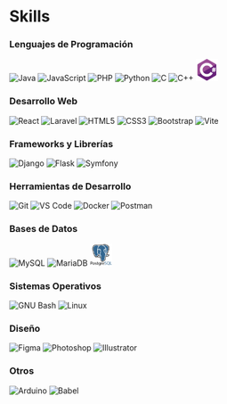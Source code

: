 <h1>Skills</h1>

<h3>Lenguajes de Programación</h3>
<p align="left" dir="auto">
    <a href="https://www.oracle.com/java/" rel="nofollow" style="text-decoration: none;">
        <span>
            <img src="https://raw.githubusercontent.com/danielcranney/readme-generator/main/public/icons/skills/java-colored.svg" width="36" height="36" alt="Java" style="max-width: 100%;">
        </span>
    </a>
    <a href="https://developer.mozilla.org/en-US/docs/Web/JavaScript" rel="nofollow" style="text-decoration: none;">
        <span>
            <img src="https://raw.githubusercontent.com/danielcranney/readme-generator/main/public/icons/skills/javascript-colored.svg" width="36" height="36" alt="JavaScript" style="max-width: 100%;">
        </span>
    </a>
    <a href="https://www.php.net/" rel="nofollow" style="text-decoration: none;">
        <span>
            <img src="https://raw.githubusercontent.com/danielcranney/readme-generator/main/public/icons/skills/php-colored.svg" width="36" height="36" alt="PHP" style="max-width: 100%;">
        </span>
    </a>
    <a href="https://www.python.org/" rel="nofollow" style="text-decoration: none;">
        <span>
            <img src="https://raw.githubusercontent.com/danielcranney/readme-generator/main/public/icons/skills/python-colored.svg" width="36" height="36" alt="Python" style="max-width: 100%;">
        </span>
    </a>
    <a href="https://docs.microsoft.com/en-us/cpp/?view=msvc-170" rel="nofollow" style="text-decoration: none;">
        <span>
            <img src="https://raw.githubusercontent.com/danielcranney/readme-generator/main/public/icons/skills/c-colored.svg" width="36" height="36" alt="C" style="max-width: 100%;">
        </span>
    </a>
    <a href="https://docs.microsoft.com/en-us/cpp/?view=msvc-170" rel="nofollow" style="text-decoration: none;">
        <span>
            <img src="https://raw.githubusercontent.com/danielcranney/readme-generator/main/public/icons/skills/cplusplus-colored.svg" width="36" height="36" alt="C++" style="max-width: 100%;">
        </span>
    </a>
    <a href="https://www.w3schools.com/cs/" rel="nofollow" style="text-decoration: none;">
        <span>
            <img src="https://raw.githubusercontent.com/devicons/devicon/master/icons/csharp/csharp-original.svg" width="40" height="40" alt="C#" style="max-width: 100%;">
        </span>
    </a>
</p>

<h3>Desarrollo Web</h3>
<p align="left" dir="auto">
    <a href="https://reactjs.org/" rel="nofollow" style="text-decoration: none;">
        <span>
            <img src="https://raw.githubusercontent.com/danielcranney/readme-generator/main/public/icons/skills/react-colored.svg" width="36" height="36" alt="React" style="max-width: 100%;">
        </span>
    </a>
    <a href="https://laravel.com/" rel="nofollow" style="text-decoration: none;">
        <span>
            <img src="https://raw.githubusercontent.com/danielcranney/readme-generator/main/public/icons/skills/laravel-colored.svg" width="36" height="36" alt="Laravel" style="max-width: 100%;">
        </span>
    </a>
    <a href="https://developer.mozilla.org/en-US/docs/Glossary/HTML5" rel="nofollow" style="text-decoration: none;">
        <span>
            <img src="https://raw.githubusercontent.com/danielcranney/readme-generator/main/public/icons/skills/html5-colored.svg" width="36" height="36" alt="HTML5" style="max-width: 100%;">
        </span>
    </a>
    <a href="https://www.w3.org/TR/CSS/#css" rel="nofollow" style="text-decoration: none;">
        <span>
            <img src="https://raw.githubusercontent.com/danielcranney/readme-generator/main/public/icons/skills/css3-colored.svg" width="36" height="36" alt="CSS3" style="max-width: 100%;">
        </span>
    </a>
    <a href="https://getbootstrap.com/" rel="nofollow" style="text-decoration: none;">
        <span>
            <img src="https://raw.githubusercontent.com/danielcranney/readme-generator/main/public/icons/skills/bootstrap-colored.svg" width="36" height="36" alt="Bootstrap" style="max-width: 100%;">
        </span>
    </a>
    <a href="https://vitejs.dev/" rel="nofollow" style="text-decoration: none;">
        <span>
            <img src="https://raw.githubusercontent.com/danielcranney/readme-generator/main/public/icons/skills/vite-colored.svg" width="36" height="36" alt="Vite" style="max-width: 100%;">
        </span>
    </a>
</p>

<h3>Frameworks y Librerías</h3>
<p align="left" dir="auto">
    <a href="https://www.djangoproject.com/" rel="nofollow" style="text-decoration: none;">
        <span>
            <img src="https://cdn.worldvectorlogo.com/logos/django.svg" width="40" height="40" alt="Django" style="max-width: 100%;">
        </span>
    </a>
    <a href="https://flask.palletsprojects.com/" rel="nofollow" style="text-decoration: none;">
        <span>
            <img src="https://www.vectorlogo.zone/logos/pocoo_flask/pocoo_flask-icon.svg" width="40" height="40" alt="Flask" style="max-width: 100%;">
        </span>
    </a>
    <a href="https://symfony.com" rel="nofollow" style="text-decoration: none;">
        <span>
            <img src="https://symfony.com/logos/symfony_black_03.svg" width="40" height="40" alt="Symfony" style="max-width: 100%;">
        </span>
    </a>
</p>

<h3>Herramientas de Desarrollo</h3>
<p align="left" dir="auto">
    <a href="https://git-scm.com/" rel="nofollow" style="text-decoration: none;">
        <span>
            <img src="https://raw.githubusercontent.com/danielcranney/readme-generator/main/public/icons/skills/git-colored.svg" width="36" height="36" alt="Git" style="max-width: 100%;">
        </span>
    </a>
    <a href="https://www.visualstudiocode.com" rel="nofollow" style="text-decoration: none;">
        <span>
            <img src="https://raw.githubusercontent.com/danielcranney/readme-generator/main/public/icons/skills/visualstudiocode.svg" width="36" height="36" alt="VS Code" style="max-width: 100%;">
        </span>
    </a>
    <a href="https://www.docker.com/" rel="nofollow" style="text-decoration: none;">
        <span>
            <img src="https://raw.githubusercontent.com/danielcranney/readme-generator/main/public/icons/skills/docker-colored.svg" width="36" height="36" alt="Docker" style="max-width: 100%;">
        </span>
    </a>
    <a href="https://postman.com" rel="nofollow" style="text-decoration: none;">
        <span>
            <img src="https://www.vectorlogo.zone/logos/getpostman/getpostman-icon.svg" width="40" height="40" alt="Postman" style="max-width: 100%;">
        </span>
    </a>
</p>

<h3>Bases de Datos</h3>
<p align="left" dir="auto">
    <a href="https://www.mysql.com/" rel="nofollow" style="text-decoration: none;">
        <span>
            <img src="https://raw.githubusercontent.com/danielcranney/readme-generator/main/public/icons/skills/mysql-colored.svg" width="36" height="36" alt="MySQL" style="max-width: 100%;">
        </span>
    </a>
    <a href="https://mariadb.org/" rel="nofollow" style="text-decoration: none;">
        <span>
            <img src="https://www.vectorlogo.zone/logos/mariadb/mariadb-icon.svg" width="40" height="40" alt="MariaDB" style="max-width: 100%;">
        </span>
    </a>
    <a href="https://www.postgresql.org" rel="nofollow" style="text-decoration: none;">
        <span>
            <img src="https://raw.githubusercontent.com/devicons/devicon/master/icons/postgresql/postgresql-original-wordmark.svg" width="40" height="40" alt="PostgreSQL" style="max-width: 100%;">
        </span>
    </a>
</p>

<h3>Sistemas Operativos</h3>
<p align="left" dir="auto">
    <a href="https://www.gnu.org/software/bash/" rel="nofollow" style="text-decoration: none;">
        <span>
            <img src="https://raw.githubusercontent.com/danielcranney/readme-generator/main/public/icons/skills/gnubash.svg" width="36" height="36" alt="GNU Bash" style="max-width: 100%;">
        </span>
    </a>
    <a href="https://www.linux.org" rel="nofollow" style="text-decoration: none;">
        <span>
            <img src="https://raw.githubusercontent.com/danielcranney/readme-generator/main/public/icons/skills/linux-colored.svg" width="36" height="36" alt="Linux" style="max-width: 100%;">
        </span>
    </a>
</p>

<h3>Diseño</h3>
<p align="left" dir="auto">
    <a href="https://www.figma.com/" rel="nofollow" style="text-decoration: none;">
        <span>
            <img src="https://raw.githubusercontent.com/danielcranney/readme-generator/main/public/icons/skills/figma-colored.svg" width="36" height="36" alt="Figma" style="max-width: 100%;">
        </span>
    </a>
    <a href="https://www.adobe.com/products/photoshop.html" rel="nofollow" style="text-decoration: none;">
        <span>
            <img src="https://raw.githubusercontent.com/danielcranney/readme-generator/main/public/icons/skills/photoshop-colored.svg" width="36" height="36" alt="Photoshop" style="max-width: 100%;">
        </span>
    </a>
    <a href="https://www.adobe.com/products/illustrator.html" rel="nofollow" style="text-decoration: none;">
        <span>
            <img src="https://raw.githubusercontent.com/danielcranney/readme-generator/main/public/icons/skills/illustrator-colored.svg" width="36" height="36" alt="Illustrator" style="max-width: 100%;">
        </span>
    </a>
</p>

<h3>Otros</h3>
<p align="left" dir="auto">
    <a href="https://www.arduino.cc/" rel="nofollow" style="text-decoration: none;">
        <span>
            <img src="https://cdn.worldvectorlogo.com/logos/arduino-1.svg" width="40" height="40" alt="Arduino" style="max-width: 100%;">
        </span>
    </a>
    <a href="https://babeljs.io/" rel="nofollow" style="text-decoration: none;">
        <span>
            <img src="https://www.vectorlogo.zone/logos/babeljs/babeljs-icon.svg" width="40" height="40" alt="Babel" style="max-width: 100%;">
        </span>
    </a>
</p>
